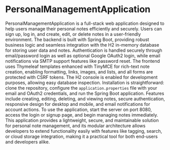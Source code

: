 # PersonalManagementApplication

PersonalManagementApplication is a full-stack web application designed to help users manage their personal notes efficiently and securely. Users can sign up, log in, and create, edit, or delete notes in a user-friendly environment. The backend is built with Spring Boot, providing robust business logic and seamless integration with the H2 in-memory database for storing user data and notes. Authentication is handled securely through email/password login as well as optional Google OAuth2 login, while email notifications via SMTP support features like password reset. The frontend uses Thymeleaf templates enhanced with TinyMCE for rich-text note creation, enabling formatting, links, images, and lists, and all forms are protected with CSRF tokens. The H2 console is enabled for development purposes, allowing easy database inspection. Installation is straightforward: clone the repository, configure the `application.properties` file with your email and OAuth2 credentials, and run the Spring Boot application. Features include creating, editing, deleting, and viewing notes, secure authentication, responsive design for desktop and mobile, and email notifications for account actions. To use the application, start the server on port 8080, access the login or signup page, and begin managing notes immediately. This application provides a lightweight, secure, and maintainable solution for personal note management, and its modular architecture allows developers to extend functionality easily with features like tagging, search, or cloud storage integration, making it a practical tool for both end-users and developers alike.
